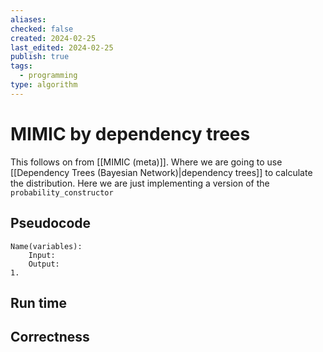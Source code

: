 ```yaml
---
aliases: 
checked: false
created: 2024-02-25
last_edited: 2024-02-25
publish: true
tags:
  - programming
type: algorithm
---
```

# MIMIC by dependency trees

This follows on from [[MIMIC (meta)]]. Where we are going to use [[Dependency Trees (Bayesian Network)|dependency trees]] to calculate the distribution. Here we are just implementing a version of the `probability_constructor`  

## Pseudocode

```pseudocode
Name(variables):
	Input:
	Output:
1. 
```

## Run time



## Correctness

